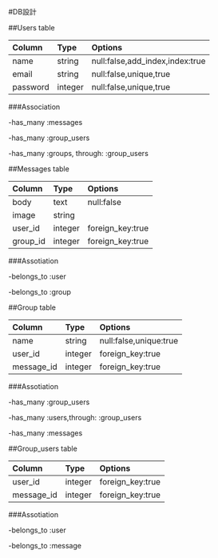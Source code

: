 #DB設計

##Users table

|Column  |Type   |Options                        |
|:-------|:----- |:------------------------------|
|name    |string |null:false,add_index,index:true|
|email   |string |null:false,unique,true         |
|password|integer|null:false,unique,true         |

###Association

-has_many :messages

-has_many :group_users

-has_many :groups, through: :group_users


##Messages table

|Column  |Type   |Options                        |
|:-------|:----- |:------------------------------|
|body    |text   |null:false                     |
|image   |string |                               |
|user_id |integer|foreign_key:true               |
|group_id|integer|foreign_key:true               |

###Assotiation

-belongs_to :user

-belongs_to :group


##Group table

|Column    |Type   |Options                        |
|:---------|:----- |:------------------------------|
|name      |string |null:false,unique:true         |
|user_id   |integer|foreign_key:true               |
|message_id|integer|foreign_key:true               |

###Assotiation

-has_many :group_users

-has_many :users,through: :group_users

-has_many :messages


##Group_users table


|Column    |Type   |Options                        |
|:---------|:----- |:------------------------------|
|user_id   |integer|foreign_key:true               |
|message_id|integer|foreign_key:true               |

###Assotiation

-belongs_to :user

-belongs_to :message








